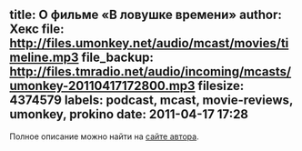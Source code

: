 title: О фильме «В ловушке времени»
author: Хекс
file: http://files.umonkey.net/audio/mcast/movies/timeline.mp3
file_backup: http://files.tmradio.net/audio/incoming/mcasts/umonkey-20110417172800.mp3
filesize: 4374579
labels: podcast, mcast, movie-reviews, umonkey, prokino
date: 2011-04-17 17:28
---
<p>Полное описание можно найти на <a href="http://umonkey.net/movies/timeline/">сайте автора</a>.</p>
